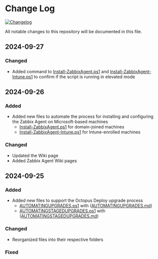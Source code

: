 # Change Log
[![Changelog](https://common-changelog.org/badge.svg)](https://common-changelog.org)

All notable changes to this repository will be documented in this file.

## 2024-09-27

### Changed
- Added command to [Install-ZabbixAgent.ps1](https://github.com/RoBeDi/PowerShell/blob/master/Zabbix/Install-ZabbixAgent.ps1) and [Install-ZabbixAgent-Intune.ps1](https://github.com/RoBeDi/PowerShell/blob/master/Zabbix/Install-ZabbixAgent-Intune.ps1) to confirm if the script is running in elevated mode

## 2024-09-26

### Added
- Added new files to automate the process for installing and configuring the Zabbix Agent on Microsoft-based machines
  - [Install-ZabbixAgent.ps1](https://github.com/RoBeDi/PowerShell/blob/master/Zabbix/Install-ZabbixAgent.ps1) for domain-joined machines
  - [Install-ZabbixAgent-Intune.ps1](https://github.com/RoBeDi/PowerShell/blob/master/Zabbix/Install-ZabbixAgent-Intune.ps1) for Intune-enrolled machines
 
### Changed
- Updated the Wiki page
- Added Zabbix Agent Wiki pages

## 2024-09-25

### Added
- Added new files to support the Octopus Deploy upgrade process
  - [AUTOMATINGUPGRADES.ps1](https://github.com/RoBeDi/PowerShell/blob/master/Octopus/AutomatingUpgrades.ps1) with ([AUTOMATINGUPGRADES.md](https://github.com/RoBeDi/PowerShell/blob/master/Octopus/AUTOMATINGUPGRADES.md))
  - [AUTOMATINGSTAGEDUPGRADES.ps1](https://github.com/RoBeDi/PowerShell/blob/master/Octopus/AutomatingStagedUpgrades.ps1) with ([AUTOMATINGSTAGEDUPGRADES.md](https://github.com/RoBeDi/PowerShell/blob/master/Octopus/AUTOMATINGSTAGEDUPGRADES.md)) 

### Changed
- Reorganized files into their respective folders

### Fixed
